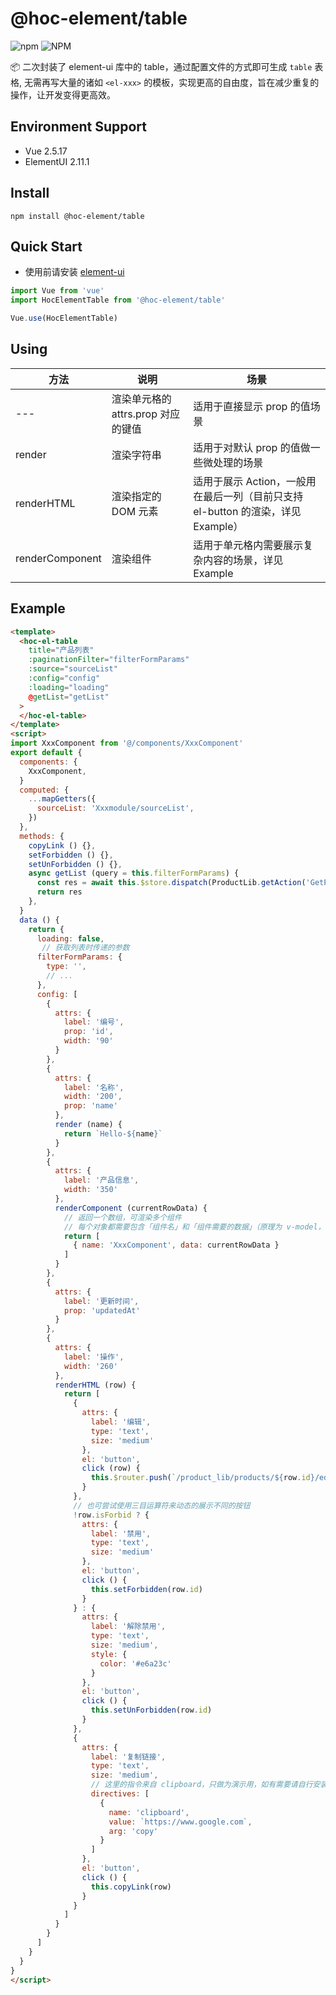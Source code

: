 # @hoc-element/table

![npm](https://img.shields.io/npm/v/@hoc-element/table)  ![NPM](https://img.shields.io/npm/l/@hoc-element/table)

📦 二次封装了 element-ui 库中的 table，通过配置文件的方式即可生成 `table` 表格, 无需再写大量的诸如 `<el-xxx>` 的模板，实现更高的自由度，旨在减少重复的操作，让开发变得更高效。

## Environment Support

* Vue 2.5.17
* ElementUI 2.11.1

## Install

```shell
npm install @hoc-element/table
```

## Quick Start

* 使用前请安装 [element-ui](https://www.npmjs.com/package/element-ui)

```js
import Vue from 'vue'
import HocElementTable from '@hoc-element/table'

Vue.use(HocElementTable)
```

## Using

| 方法 | 说明 | 场景 |
| -------- | -------- | -------- |
| --- | 渲染单元格的 attrs.prop 对应的键值 | 适用于直接显示 prop 的值场景 |
| render | 渲染字符串 | 适用于对默认 prop 的值做一些微处理的场景 |
| renderHTML | 渲染指定的 DOM 元素 | 适用于展示 Action，一般用在最后一列（目前只支持 el-button 的渲染，详见 Example） |
| renderComponent | 渲染组件 | 适用于单元格内需要展示复杂内容的场景，详见 Example |

## Example

```html
<template>
  <hoc-el-table
    title="产品列表"
    :paginationFilter="filterFormParams"
    :source="sourceList"
    :config="config"
    :loading="loading"
    @getList="getList"
  >
  </hoc-el-table>
</template>
<script>
import XxxComponent from '@/components/XxxComponent'
export default {
  components: {
    XxxComponent,
  }
  computed: {
    ...mapGetters({
      sourceList: 'Xxxmodule/sourceList',
    })
  },
  methods: {
    copyLink () {},
    setForbidden () {},
    setUnForbidden () {},
    async getList (query = this.filterFormParams) {
      const res = await this.$store.dispatch(ProductLib.getAction('GetProductsList'), query)
      return res
    },
  }
  data () {
    return {
      loading: false,
       // 获取列表时传递的参数
      filterFormParams: {
        type: '',
        // ...
      },
      config: [
        {
          attrs: {
            label: '编号',
            prop: 'id',
            width: '90'
          }
        },
        {
          attrs: {
            label: '名称',
            width: '200',
            prop: 'name'
          },
          render (name) {
            return `Hello-${name}`
          }
        },
        {
          attrs: {
            label: '产品信息',
            width: '350'
          },
          renderComponent (currentRowData) {
            // 返回一个数组，可渲染多个组件
            // 每个对象都需要包含「组件名」和「组件需要的数据」（原理为 v-model，即在组件内部可直接使用 value 作为 props）
            return [
              { name: 'XxxComponent', data: currentRowData }
            ]
          }
        },
        {
          attrs: {
            label: '更新时间',
            prop: 'updatedAt'
          }
        },
        {
          attrs: {
            label: '操作',
            width: '260'
          },
          renderHTML (row) {
            return [
              {
                attrs: {
                  label: '编辑',
                  type: 'text',
                  size: 'medium'
                },
                el: 'button',
                click (row) {
                  this.$router.push(`/product_lib/products/${row.id}/edit/`)
                }
              },
              // 也可尝试使用三目运算符来动态的展示不同的按钮
              !row.isForbid ? {
                attrs: {
                  label: '禁用',
                  type: 'text',
                  size: 'medium'
                },
                el: 'button',
                click () {
                  this.setForbidden(row.id)
                }
              } : {
                attrs: {
                  label: '解除禁用',
                  type: 'text',
                  size: 'medium',
                  style: {
                    color: '#e6a23c'
                  }
                },
                el: 'button',
                click () {
                  this.setUnForbidden(row.id)
                }
              },
              {
                attrs: {
                  label: '复制链接',
                  type: 'text',
                  size: 'medium',
                  // 这里的指令来自 clipboard，只做为演示用，如有需要请自行安装
                  directives: [
                    {
                      name: 'clipboard',
                      value: `https://www.google.com`,
                      arg: 'copy'
                    }
                  ]
                },
                el: 'button',
                click () {
                  this.copyLink(row)
                }
              }
            ]
          }
        }
      ]
    }
  }
}
</script>

```